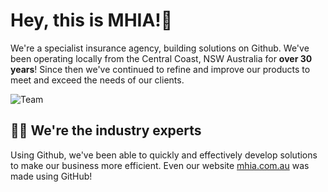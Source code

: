 # Hey, this is MHIA!👋

We're a specialist insurance agency, building solutions on Github. We've been operating locally from the Central Coast, NSW Australia for **over 30 years**! Since then we've continued to refine and improve our products to meet and exceed the needs of our clients.

![Team](https://imgur.com/gG0kwil.png)

## 👩‍💻 We're the industry experts
Using Github, we've been able to quickly and effectively develop solutions to make our business more efficient. Even our website [mhia.com.au](https://mhia.com.au) was made using GitHub!

<!--

**Here are some ideas to get you started:**

🙋‍♀️ A short introduction - what is your organization all about?
🌈 Contribution guidelines - how can the community get involved?
👩‍💻 Useful resources - where can the community find your docs? Is there anything else the community should know?
🍿 Fun facts - what does your team eat for breakfast?
🧙 Remember, you can do mighty things with the power of [Markdown](https://guides.github.com/features/mastering-markdown/)
-->
